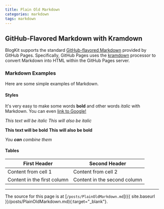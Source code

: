 ```yaml
---
title: Plain Old Markdown
categories: markdown
tags: markdown
---
```


## GitHub-Flavored Markdown with Kramdown

BlogKit supports the standard [GitHub-flavored Markdown](https://help.github.com/articles/about-writing-and-formatting-on-github/) provided by GitHub Pages. Specifically, GitHub Pages uses the [kramdown](https://kramdown.gettalong.org/quickref.html) processor to convert Markdown into HTML within the GitHub Pages server.

### Markdown Examples

Here are some simple examples of Markdown.

#### Styles

It's very easy to make some words **bold** and other words *italic* with Markdown. You can even [link to Google!](http://google.com)

*This text will be italic*
_This will also be italic_

**This text will be bold**
__This will also be bold__

_You **can** combine them_

#### Tables

First Header | Second Header
------------ | -------------
Content from cell 1 | Content from cell 2
Content in the first column | Content in the second column

---

The source for this page is at [`/posts/PlainOldMarkdown.md`]({{ site.baseurl }}/posts/PlainOldMarkdown.md){:target="_blank"}.






